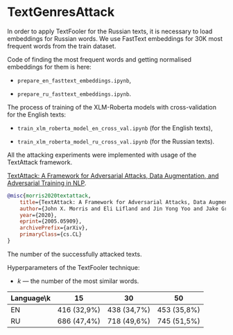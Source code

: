 # TextGenresAttack

In order to apply TextFooler for the Russian texts, it is necessary to load embeddings for Russian words. We use FastText embeddings for 30K most frequent words from the train dataset.

Code of finding the most frequent words and getting normalised embeddings for them is here:

* `prepare_en_fasttext_embeddings.ipynb`,

* `prepare_ru_fasttext_embeddings.ipynb`.

The process of training of the XLM-Roberta models with cross-validation for the English texts:

* `train_xlm_roberta_model_en_cross_val.ipynb` (for the English texts),

* `train_xlm_roberta_model_ru_cross_val.ipynb` (for the Russian texts).




All the attacking experiments were implemented with usage of the TextAttack framework.

[TextAttack: A Framework for Adversarial Attacks, Data Augmentation, and Adversarial Training in NLP](https://arxiv.org/abs/2005.05909).

```bibtex
@misc{morris2020textattack,
    title={TextAttack: A Framework for Adversarial Attacks, Data Augmentation, and Adversarial Training in NLP},
    author={John X. Morris and Eli Lifland and Jin Yong Yoo and Jake Grigsby and Di Jin and Yanjun Qi},
    year={2020},
    eprint={2005.05909},
    archivePrefix={arXiv},
    primaryClass={cs.CL}
}
```

The number of the successfully attacked texts.

Hyperparameters of the TextFooler technique:

* $k$ — the number of the most similar words.

| Language\k | 15          | 30          | 50          |
|------------|-------------|-------------|-------------|
| EN         | 416 (32,9%) | 438 (34,7%) | 453 (35,8%) |
| RU         | 686 (47,4%) | 718 (49,6%) | 745 (51,5%) |
